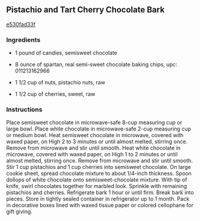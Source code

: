 ## Pistachio and Tart Cherry Chocolate Bark

[e530fad33f](http://www.food.com/recipe/pistachio-and-tart-cherry-chocolate-bark-400382)

### Ingredients

 - 1 pound of candies, semisweet chocolate

 - 8 ounce of spartan, real semi-sweet chocolate baking chips, upc: 011213162966

 - 1 1/2 cup of nuts, pistachio nuts, raw

 - 1 1/2 cup of cherries, sweet, raw

### Instructions

Place semisweet chocolate in microwave-safe 8-cup measuring cup or large bowl. Place white chocolate in microwave-safe 2-cup measuring cup or medium bowl. Heat semisweet chocolate in microwave, covered with waxed paper, on High 2 to 3 minutes or until almost melted, stirring once. Remove from microwave and stir until smooth. Heat white chocolate in microwave, covered with waxed paper, on High 1 to 2 minutes or until almost melted, stirring once. Remove from microwave and stir until smooth. Stir 1 cup pistachios and 1 cup cherries into semisweet chocolate. On large cookie sheet, spread chocolate mixture to about 1/4-inch thickness. Spoon dollops of white chocolate onto semisweet-chocolate mixture. With tip of knife, swirl chocolates together for marbled look. Sprinkle with remaining pistachios and cherries. Refrigerate bark 1 hour or until firm. Break bark into pieces. Store in tightly sealed container in refrigerator up to 1 month. Pack in decorative boxes lined with waxed tissue paper or colored cellophane for gift giving.